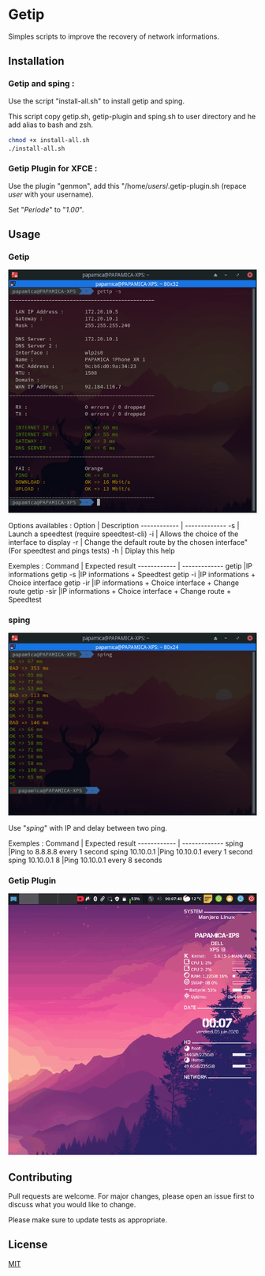 # Getip
Simples scripts to improve the recovery of network informations.

## Installation

### Getip and sping :
Use the script "install-all.sh" to install getip and sping.

This script copy getip.sh, getip-plugin and sping.sh to user directory and he add alias to bash and zsh.


```bash
chmod +x install-all.sh
./install-all.sh
```

### Getip Plugin for XFCE :
Use the plugin "genmon", add this "/home/*users*/.getip-plugin.sh (repace *user* with your username).

Set "*Periode*" to "*1.00*".

## Usage

### Getip
![](reademe-img/getip-capture.png)

Options availables :
Option | Description
------------ | -------------
  -s | Launch a speedtest (require speedtest-cli)
  -i |     Allows the choice of the interface to display
  -r |     Change the default route by the chosen interface" (For speedtest and pings tests)
  -h |     Diplay this help

Exemples :
Command | Expected result
------------ | -------------
getip       |IP informations
getip -s    |IP informations + Speedtest
getip -i    |IP informations + Choice interface
getip -ir   |IP informations + Choice interface + Change route
getip -sir  |IP informations + Choice interface + Change route + Speedtest


### sping
![](reademe-img/sping-capture.png)

Use "*sping*" with IP and delay between two ping.

Exemples :
Command | Expected result
------------ | -------------
sping       |Ping to 8.8.8.8 every 1 second
sping 10.10.0.1    |Ping 10.10.0.1 every 1 second
sping 10.10.0.1 8    |Ping 10.10.0.1 every 8 seconds

### Getip Plugin
![](reademe-img/getip-demo.gif)


## Contributing
Pull requests are welcome. For major changes, please open an issue first to discuss what you would like to change.

Please make sure to update tests as appropriate.

## License
[MIT](https://choosealicense.com/licenses/mit/)

